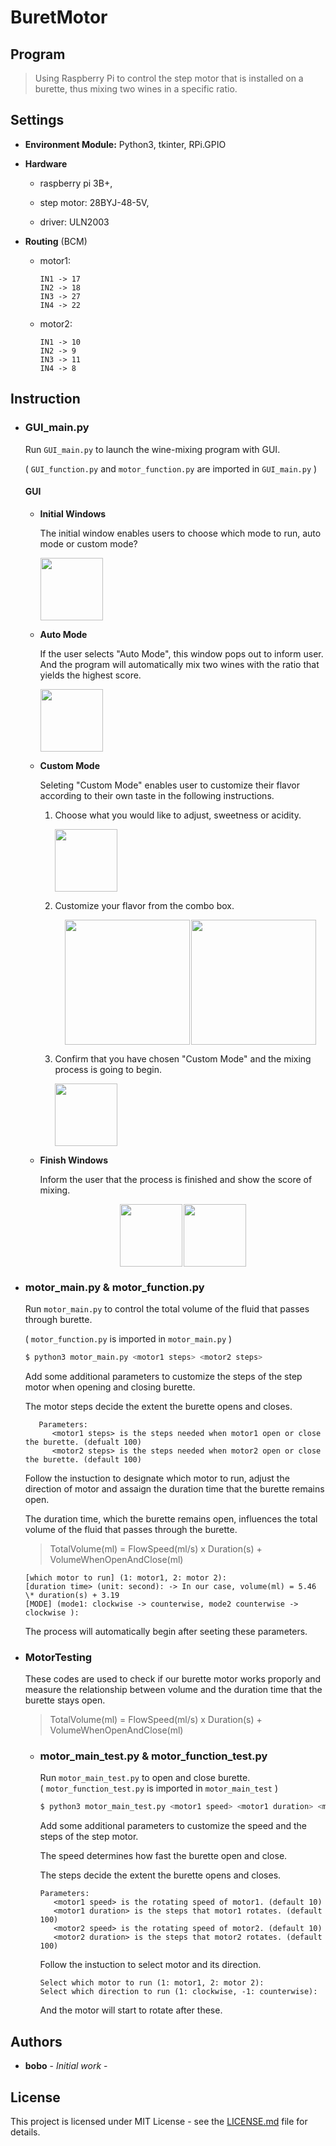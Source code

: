 # **BuretMotor** #

## **Program** ##

> Using Raspberry Pi to control the step motor that is installed on a burette, thus mixing two wines in a specific ratio.  

## **Settings** ##

- **Environment Module:** Python3, tkinter, RPi.GPIO

- **Hardware**

   - raspberry pi 3B+,
   
   - step motor: 28BYJ-48-5V,
   
   - driver: ULN2003
   
- **Routing** (BCM)

   - motor1: 
   
         IN1 -> 17 
         IN2 -> 18 
         IN3 -> 27
         IN4 -> 22      
      
   - motor2: 
   
         IN1 -> 10 
         IN2 -> 9
         IN3 -> 11
         IN4 -> 8      

## **Instruction** ##

- ### GUI_main.py ### 

   Run `GUI_main.py` to launch the wine-mixing program with GUI. 
   
   ( `GUI_function.py` and `motor_function.py` are imported in `GUI_main.py` )
    
   #### GUI ####
   
   - **Initial Windows**
      
      The initial window enables users to choose which mode to run, auto mode or custom mode? 
     
      <img height="100" src="https://user-images.githubusercontent.com/89720769/162132113-23826edc-8384-4a5c-9b29-9fefc447299b.png"> 
   
   - **Auto Mode** 
      
      If the user selects "Auto Mode", this window pops out to inform user. And the program will automatically mix two wines with the ratio that yields the highest score.
   
      <img height="100" src="https://user-images.githubusercontent.com/89720769/162134602-4e8a02b3-14eb-4e18-bf15-4cf7695d5a6f.png">
      
   - **Custom Mode**
      
      Seleting "Custom Mode" enables user to customize their flavor according to their own taste in the following instructions.
      
      1. Choose what you would like to adjust, sweetness or acidity.
    
         <img height="100" src="https://user-images.githubusercontent.com/89720769/162134943-dc7698b3-fc89-4bb2-b2b1-7d26e5c5edfe.png">
      
      2. Customize your flavor from the combo box.
      
         <center class="half">
            <img height="200" src="https://user-images.githubusercontent.com/89720769/162134968-dd1d4120-3440-4148-9878-2f5b7da665a8.png"><img width="2" src="https://user-images.githubusercontent.com/89720769/162136570-e6ee67e5-529c-4921-ac0d-bad1658d6818.png"><img height="200"  src="https://user-images.githubusercontent.com/89720769/162134985-0b83d196-6470-45ff-bff3-b91a1d27384e.png">
         </center>
     
      3. Confirm that you have chosen "Custom Mode" and the mixing process is going to begin.
   
         <img height="100" src="https://user-images.githubusercontent.com/89720769/162135000-3f7f0cd8-9761-44a2-a9c3-f1667bf77938.png">

   - **Finish Windows** 
   
      Inform the user that the process is finished and show the score of mixing.
      
      <center class="half">
         <img height="100" src="https://user-images.githubusercontent.com/89720769/162138284-f0f9e876-eb9e-4fc0-a116-a80c9be0427c.png"><img width="2" src="https://user-images.githubusercontent.com/89720769/162136570-e6ee67e5-529c-4921-ac0d-bad1658d6818.png"><img height="100"  src="https://user-images.githubusercontent.com/89720769/162138293-d0cc0749-4e2a-49e1-afc1-92c726cf2898.png">
      </center>
     
- ### motor_main.py & motor_function.py ### 

   Run `motor_main.py` to control the total volume of the fluid that passes through burette.
   
   ( `motor_function.py` is imported in `motor_main.py` )
 
   ``` python
   $ python3 motor_main.py <motor1 steps> <motor2 steps>
   ```
   
    Add some additional parameters to customize the steps of the step motor when opening and closing burette.
    
    The motor steps decide the extent the burette opens and closes.
      
         Parameters:
            <motor1 steps> is the steps needed when motor1 open or close the burette. (defualt 100)
            <motor2 steps> is the steps needed when motor2 open or close the burette. (default 100)
   
   Follow the instuction to designate which motor to run, adjust the direction of motor and assaign the duration time that the burette remains open.
   
   The duration time, which the burette remains open, influences the total volume of the fluid that passes through the burette.
   
   > TotalVolume(ml) = FlowSpeed(ml/s) x Duration(s) + VolumeWhenOpenAndClose(ml)
   
      [which motor to run] (1: motor1, 2: motor 2):
      [duration time> (unit: second): -> In our case, volume(ml) = 5.46 \* duration(s) + 3.19
      [MODE] (mode1: clockwise -> counterwise, mode2 counterwise -> clockwise ):
      
   The process will automatically begin after seeting these parameters.

- ### MotorTesting ###  
    
   These codes are used to check if our burette motor works proporly and measure the relationship between volume and the duration time that the burette stays open. 
   
   > TotalVolume(ml) = FlowSpeed(ml/s) x Duration(s) + VolumeWhenOpenAndClose(ml)
   
   - ### motor_main_test.py & motor_function_test.py ###

      Run `motor_main_test.py` to open and close burette.  
      ( `motor_function_test.py` is imported in `motor_main_test` )
     
      ``` python
      $ python3 motor_main_test.py <motor1 speed> <motor1 duration> <motor2 speed> <motor2 duration>
      ```
         
      Add some additional parameters to customize the speed and the steps of the step motor.
      
      The speed determines how fast the burette open and close.
      
      The steps decide the extent the burette opens and closes.
      
         Parameters:
            <motor1 speed> is the rotating speed of motor1. (default 10)
            <motor1 duration> is the steps that motor1 rotates. (default 100)
            <motor2 speed> is the rotating speed of motor2. (default 10)
            <motor2 duration> is the steps that motor2 rotates. (default 100)
    
      Follow the instuction to select motor and its direction.
      
         Select which motor to run (1: motor1, 2: motor 2): 
         Select which direction to run (1: clockwise, -1: counterwise): 
       
      And the motor will start to rotate after these.
      
## **Authors** ## 

- **bobo** - *Initial work* -

## **License** ##

This project is licensed under MIT License - see the [LICENSE.md](https://github.com/Atatakaze/BuretteMotor/blob/main/LICENSE) file for details.
